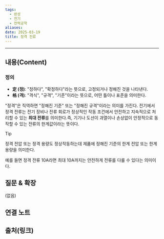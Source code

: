 ```yaml
---
tags:
  - 완성
  - 전기
  - 전력공학
aliases: 
date: 2025-03-19
title: 정격 전류
---
```


---

## 내용(Content)

### 정의

- **定 (정)**: "정하다", "확정하다"라는 뜻으로, 고정되거나 정해진 것을 나타낸다.
- **格 (격)**: "격식", "규격", "기준"이라는 뜻으로, 어떤 틀이나 표준을 의미한다.

"정격"은 직역하면 "정해진 기준" 또는 "정해진 규격"이라는 의미를 가진다.  전기에서 정격 전류는 전기 장비나 전류 회로가 정상적인 작동 조건에서 안전하고 지속적으로 처리할 수 있는 **최대 전류**를 의미한다.즉, 기기나 도선이 과열이나 손상없이 안정적으로 동작할 수 있는 전류의 한계값이라는 뜻이다.

>[!tip]
>정격 전압 또는 정격 용량도 정상작동하는데 제품에 정해진 기준의 한계 전압 또는 한계 용량을 의미한다.

예를 들면 정격 전류 10A라면 최대 10A까지는 안전하게 전류를 다룰 수 있다는 의미이다.



## 질문 & 확장

(없음)

## 연결 노트

## 출처(링크)





